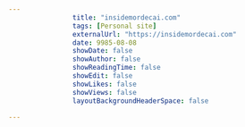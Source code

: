---
                title: "insidemordecai.com"
                tags: [Personal site]
                externalUrl: "https://insidemordecai.com"
                date: 9985-08-08
                showDate: false
                showAuthor: false
                showReadingTime: false
                showEdit: false
                showLikes: false
                showViews: false
                layoutBackgroundHeaderSpace: false
                ---
